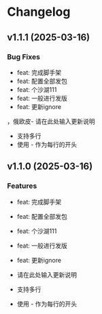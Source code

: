 # Changelog

## v1.1.1 (2025-03-16)

### Bug Fixes

- feat: 完成脚手架
- feat: 配置全部发包
- feat: 个沙湖111
- feat: 一般进行发版
- feat: 更新ignore

，俄欧皮- 请在此处输入更新说明
- 支持多行
- 使用 - 作为每行的开头


## v1.1.0 (2025-03-16)

### Features

- feat: 完成脚手架
- feat: 配置全部发包
- feat: 个沙湖111
- feat: 一般进行发版
- feat: 更新ignore

- 请在此处输入更新说明
- 支持多行
- 使用 - 作为每行的开头


